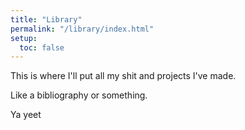 ```yaml
---
title: "Library"
permalink: "/library/index.html"
setup:
  toc: false
---
```


This is where I'll put all my shit and projects I've made.

Like a bibliography or something.

Ya yeet
